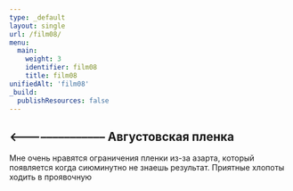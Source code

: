 ```yaml
---
type: _default
layout: single
url: /film08/
menu:
  main:
    weight: 3
    identifier: film08
    title: film08
unifiedAlt: 'film08'
_build:
  publishResources: false
---
```

## <–––––––––––––– Августовская пленка
Мне очень нравятся ограничения пленки из-за азарта, который появляется когда сиюминутно не знаешь результат. Приятные хлопоты ходить в проявочную